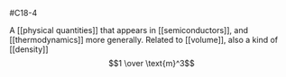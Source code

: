 #C18-4 

A [[physical quantities]] that appears in [[semiconductors]], and [[thermodynamics]] more generally. Related to [[volume]], also a kind of [[density]] $$1 \over \text{m}^3$$